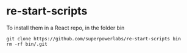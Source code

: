 # re-start-scripts

To install them in a React repo, in the folder bin
```
git clone https://github.com/superpowerlabs/re-start-scripts bin
rm -rf bin/.git
```
